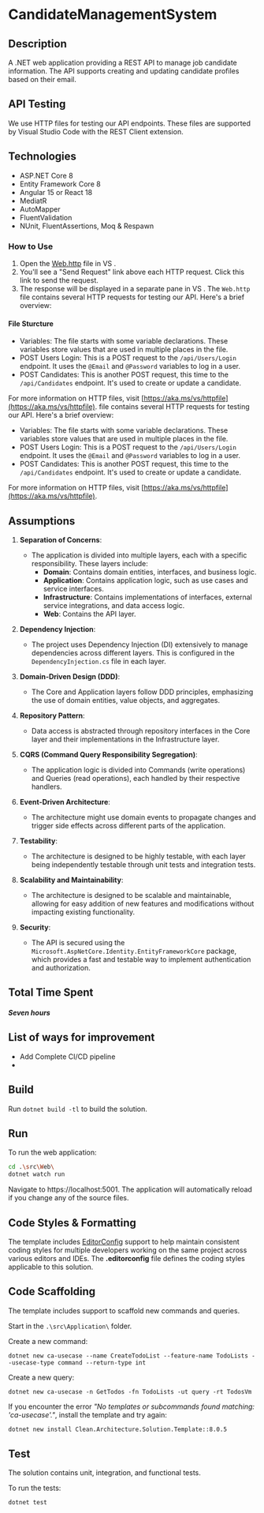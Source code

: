 ﻿# CandidateManagementSystem

## Description

A .NET web application providing a REST API to manage job candidate information. The API supports creating and updating candidate profiles based on their email.

## API Testing

We use HTTP files for testing our API endpoints. These files are supported by Visual Studio Code with the REST Client extension.

## Technologies
- ASP.NET Core 8
- Entity Framework Core 8
- Angular 15 or React 18
- MediatR
- AutoMapper
- FluentValidation
- NUnit, FluentAssertions, Moq & Respawn

### How to Use

1. Open the [Web.http](src%2FWeb%2FWeb.http) file in VS .
2. You'll see a "Send Request" link above each HTTP request. Click this link to send the request.
3. The response will be displayed in a separate pane in VS .
   The `Web.http` file contains several HTTP requests for testing our API. Here's a brief overview:
#### File Sturcture
- Variables: The file starts with some variable declarations. These variables store values that are used in multiple places in the file.
- POST Users Login: This is a POST request to the `/api/Users/Login` endpoint. It uses the `@Email` and `@Password` variables to log in a user.
- POST Candidates: This is another POST request, this time to the `/api/Candidates` endpoint. It's used to create or update a candidate.

For more information on HTTP files, visit [https://aka.ms/vs/httpfile](https://aka.ms/vs/httpfile). file contains several HTTP requests for testing our API. Here's a brief overview:

- Variables: The file starts with some variable declarations. These variables store values that are used in multiple places in the file.
- POST Users Login: This is a POST request to the `/api/Users/Login` endpoint. It uses the `@Email` and `@Password` variables to log in a user.
- POST Candidates: This is another POST request, this time to the `/api/Candidates` endpoint. It's used to create or update a candidate.

For more information on HTTP files, visit [https://aka.ms/vs/httpfile](https://aka.ms/vs/httpfile).

## Assumptions

1. **Separation of Concerns**:

   - The application is divided into multiple layers, each with a specific responsibility. These layers include:
     - **Domain**: Contains domain entities, interfaces, and business logic.
     - **Application**: Contains application logic, such as use cases and service interfaces.
     - **Infrastructure**: Contains implementations of interfaces, external service integrations, and data access logic.
     - **Web**: Contains the API layer.

2. **Dependency Injection**:

   - The project uses Dependency Injection (DI) extensively to manage dependencies across different layers. This is configured in the `DependencyInjection.cs` file in each layer.

3. **Domain-Driven Design (DDD)**:

   - The Core and Application layers follow DDD principles, emphasizing the use of domain entities, value objects, and aggregates.

4. **Repository Pattern**:

   - Data access is abstracted through repository interfaces in the Core layer and their implementations in the Infrastructure layer.

5. **CQRS (Command Query Responsibility Segregation)**:

   - The application logic is divided into Commands (write operations) and Queries (read operations), each handled by their respective handlers.

6. **Event-Driven Architecture**:

   - The architecture might use domain events to propagate changes and trigger side effects across different parts of the application.

7. **Testability**:

   - The architecture is designed to be highly testable, with each layer being independently testable through unit tests and integration tests.

8. **Scalability and Maintainability**:
   - The architecture is designed to be scalable and maintainable, allowing for easy addition of new features and modifications without impacting existing functionality.
9. **Security**:
   - The API is secured using the `Microsoft.AspNetCore.Identity.EntityFrameworkCore` package, which provides a fast and testable way to implement authentication and authorization.

## Total Time Spent

##### **Seven hours**

## List of ways for improvement
- Add Complete CI/CD pipeline
- 
## Build

Run `dotnet build -tl` to build the solution.

## Run

To run the web application:

```bash
cd .\src\Web\
dotnet watch run
```

Navigate to https://localhost:5001. The application will automatically reload if you change any of the source files.

## Code Styles & Formatting

The template includes [EditorConfig](https://editorconfig.org/) support to help maintain consistent coding styles for multiple developers working on the same project across various editors and IDEs. The **.editorconfig** file defines the coding styles applicable to this solution.

## Code Scaffolding

The template includes support to scaffold new commands and queries.

Start in the `.\src\Application\` folder.

Create a new command:

```
dotnet new ca-usecase --name CreateTodoList --feature-name TodoLists --usecase-type command --return-type int
```

Create a new query:

```
dotnet new ca-usecase -n GetTodos -fn TodoLists -ut query -rt TodosVm
```

If you encounter the error _"No templates or subcommands found matching: 'ca-usecase'."_, install the template and try again:

```bash
dotnet new install Clean.Architecture.Solution.Template::8.0.5
```

## Test

The solution contains unit, integration, and functional tests.

To run the tests:

```bash
dotnet test
```
